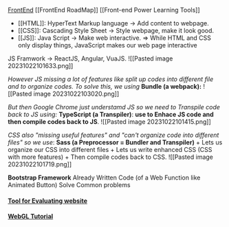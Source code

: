 [FrontEnd](https://youtu.be/WG5ikvJ2TKA?si=gDncUoFCRFErHz7a)
[[FrontEnd RoadMap]]
[[Front-end Power Learning Tools]] 

+ [[HTML]]: HyperText Markup language -> Add content to webpage.
+ [[CSS]]: Cascading Style Sheet -> Style webpage, make it look good. 
+ [[JS]]: Java Script -> Make web interactive.
=> While HTML and CSS only display things, JavaScript makes our web page interactive 

JS Framwork -> ReactJS, Angular, VuaJS.
![[Pasted image 20231022101633.png]]

*However JS missing a lot of features like split up codes into different file and to organize codes. To solve this, we using*
	**Bundle (a webpack):**
	![[Pasted image 20231022103020.png]]

*But then Google Chrome just understamd JS so we need to Transpile code back to JS using:*
	**TypeScript (a Transpiler)**: **use to Enhace JS code and then compile codes back to JS**.
	![[Pasted image 20231022101415.png]]


*CSS also "missing useful features" and "can't organize code into different files" so we use*:
**Sass (a Preprocessor =  Bundler and  Transpiler)**
	+ Lets us organize our CSS into different files 
	+ Lets us write enhanced CSS (CSS with more features) 
	+ Then compile codes back to CSS.
![[Pasted image 20231022101719.png]]

**Bootstrap Framework**
	Already Written Code (of a Web Function like Animated Button)
	Solve Common problems



#### [Tool for Evaluating website](https://css-tricks.com/tools-for-auditing-css/)

#### [WebGL Tutorial](https://threejs-journey.com/#faq)

